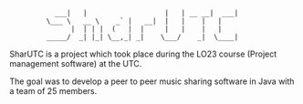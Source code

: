               ___|   |                   |   | __ __|  ___|
             \___ \   __ \    _` |   __|  |   |    |   |
                   |  | | |  (   |  |     |   |    |   |
             _____/  _| |_| \__,_| _|    \___/    _|  \____|

SharUTC is a project which took place during the LO23 course (Project management software) at the UTC. 

The goal was to develop a peer to peer music sharing software in Java with a team of 25 members.
